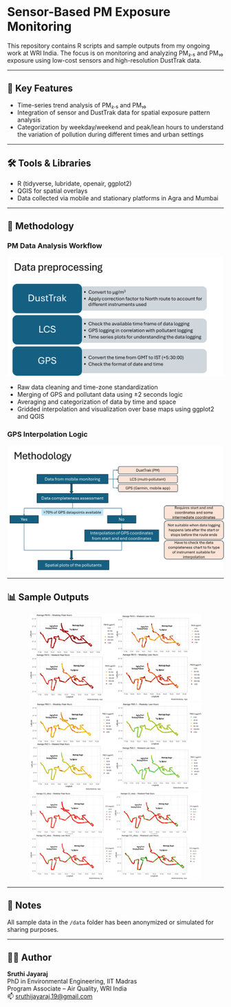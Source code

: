 # Sensor-Based PM Exposure Monitoring

This repository contains R scripts and sample outputs from my ongoing work at WRI India. The focus is on monitoring and analyzing PM₂.₅ and PM₁₀ exposure using low-cost sensors and high-resolution DustTrak data.

---

## 🔬 Key Features

- Time-series trend analysis of PM₂.₅ and PM₁₀  
- Integration of sensor and DustTrak data for spatial exposure pattern analysis  
- Categorization by weekday/weekend and peak/lean hours to understand the variation of pollution during different times and urban settings

---

## 🛠 Tools & Libraries

- R (tidyverse, lubridate, openair, ggplot2)  
- QGIS for spatial overlays  
- Data collected via mobile and stationary platforms in Agra and Mumbai

---

## 🧪 Methodology

### PM Data Analysis Workflow

<img src="Methodology/Data preprocessing.png" width="650"/>

- Raw data cleaning and time-zone standardization
- Merging of GPS and pollutant data using ±2 seconds logic
- Averaging and categorization of data by time and space
- Gridded interpolation and visualization over base maps using ggplot2 and QGIS

### GPS Interpolation Logic

<img src="Methodology/Methodology.png" width="600"/>

---

## 📊 Sample Outputs

<p align="center">
  <img src="plots/PM10 monitoring.png" width="400"/>
  <img src="plots/PM2.5 monitoring.png" width="400"/>
  <img src="plots/CO monitoring.png" width="400"/>
</p>

---

## 🔐 Notes

All sample data in the `/data` folder has been anonymized or simulated for sharing purposes.

---

## 👩‍🔬 Author

**Sruthi Jayaraj**  
PhD in Environmental Engineering, IIT Madras  
Program Associate – Air Quality, WRI India  
📫 sruthijayaraj.19@gmail.com  

